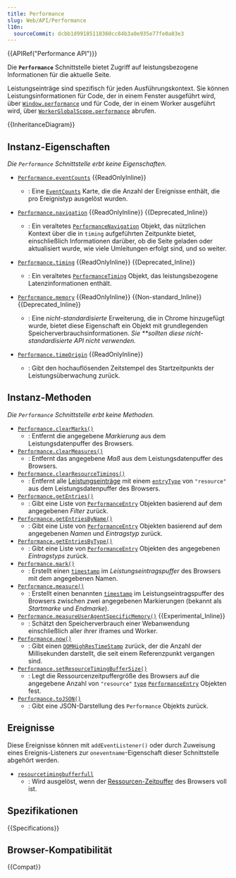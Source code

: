 ```yaml
---
title: Performance
slug: Web/API/Performance
l10n:
  sourceCommit: dcbb1d99185118360cc84b3a0e935e77fe0a03e3
---
```


{{APIRef("Performance API")}}

Die **`Performance`** Schnittstelle bietet Zugriff auf leistungsbezogene Informationen für die aktuelle Seite.

Leistungseinträge sind spezifisch für jeden Ausführungskontext. Sie können Leistungsinformationen für Code, der in einem Fenster ausgeführt wird, über [`Window.performance`](/de/docs/Web/API/Window/performance) und für Code, der in einem Worker ausgeführt wird, über [`WorkerGlobalScope.performance`](/de/docs/Web/API/WorkerGlobalScope/performance) abrufen.

{{InheritanceDiagram}}

## Instanz-Eigenschaften

_Die `Performance` Schnittstelle erbt keine Eigenschaften._

- [`Performance.eventCounts`](/de/docs/Web/API/Performance/eventCounts) {{ReadOnlyInline}}

  - : Eine [`EventCounts`](/de/docs/Web/API/EventCounts) Karte, die die Anzahl der Ereignisse enthält, die pro Ereignistyp ausgelöst wurden.

- [`Performance.navigation`](/de/docs/Web/API/Performance/navigation) {{ReadOnlyInline}} {{Deprecated_Inline}}

  - : Ein veraltetes [`PerformanceNavigation`](/de/docs/Web/API/PerformanceNavigation) Objekt, das nützlichen Kontext über die in `timing` aufgeführten Zeitpunkte bietet, einschließlich Informationen darüber, ob die Seite geladen oder aktualisiert wurde, wie viele Umleitungen erfolgt sind, und so weiter.

- [`Performance.timing`](/de/docs/Web/API/Performance/timing) {{ReadOnlyInline}} {{Deprecated_Inline}}

  - : Ein veraltetes [`PerformanceTiming`](/de/docs/Web/API/PerformanceTiming) Objekt, das leistungsbezogene Latenzinformationen enthält.

- [`Performance.memory`](/de/docs/Web/API/Performance/memory) {{ReadOnlyInline}} {{Non-standard_Inline}} {{Deprecated_Inline}}
  - : Eine _nicht-standardisierte_ Erweiterung, die in Chrome hinzugefügt wurde, bietet diese Eigenschaft ein Objekt mit grundlegenden Speicherverbrauchsinformationen. _Sie \*\*sollten diese nicht-standardisierte API nicht verwenden._
- [`Performance.timeOrigin`](/de/docs/Web/API/Performance/timeOrigin) {{ReadOnlyInline}}
  - : Gibt den hochauflösenden Zeitstempel des Startzeitpunkts der Leistungsüberwachung zurück.

## Instanz-Methoden

_Die `Performance` Schnittstelle erbt keine Methoden._

- [`Performance.clearMarks()`](/de/docs/Web/API/Performance/clearMarks)
  - : Entfernt die angegebene _Markierung_ aus dem Leistungsdatenpuffer des Browsers.
- [`Performance.clearMeasures()`](/de/docs/Web/API/Performance/clearMeasures)
  - : Entfernt das angegebene _Maß_ aus dem Leistungsdatenpuffer des Browsers.
- [`Performance.clearResourceTimings()`](/de/docs/Web/API/Performance/clearResourceTimings)
  - : Entfernt alle [Leistungseinträge](/de/docs/Web/API/PerformanceEntry) mit einem [`entryType`](/de/docs/Web/API/PerformanceEntry/entryType) von `"resource"` aus dem Leistungsdatenpuffer des Browsers.
- [`Performance.getEntries()`](/de/docs/Web/API/Performance/getEntries)
  - : Gibt eine Liste von [`PerformanceEntry`](/de/docs/Web/API/PerformanceEntry) Objekten basierend auf dem angegebenen _Filter_ zurück.
- [`Performance.getEntriesByName()`](/de/docs/Web/API/Performance/getEntriesByName)
  - : Gibt eine Liste von [`PerformanceEntry`](/de/docs/Web/API/PerformanceEntry) Objekten basierend auf dem angegebenen _Namen_ und _Eintragstyp_ zurück.
- [`Performance.getEntriesByType()`](/de/docs/Web/API/Performance/getEntriesByType)
  - : Gibt eine Liste von [`PerformanceEntry`](/de/docs/Web/API/PerformanceEntry) Objekten des angegebenen _Eintragstyps_ zurück.
- [`Performance.mark()`](/de/docs/Web/API/Performance/mark)
  - : Erstellt einen [`timestamp`](/de/docs/Web/API/DOMHighResTimeStamp) im _Leistungseintragspuffer_ des Browsers mit dem angegebenen Namen.
- [`Performance.measure()`](/de/docs/Web/API/Performance/measure)
  - : Erstellt einen benannten [`timestamp`](/de/docs/Web/API/DOMHighResTimeStamp) im Leistungseintragspuffer des Browsers zwischen zwei angegebenen Markierungen (bekannt als _Startmarke_ und _Endmarke_).
- [`Performance.measureUserAgentSpecificMemory()`](/de/docs/Web/API/Performance/measureUserAgentSpecificMemory) {{Experimental_Inline}}
  - : Schätzt den Speicherverbrauch einer Webanwendung einschließlich aller ihrer iframes und Worker.
- [`Performance.now()`](/de/docs/Web/API/Performance/now)
  - : Gibt einen [`DOMHighResTimeStamp`](/de/docs/Web/API/DOMHighResTimeStamp) zurück, der die Anzahl der Millisekunden darstellt, die seit einem Referenzpunkt vergangen sind.
- [`Performance.setResourceTimingBufferSize()`](/de/docs/Web/API/Performance/setResourceTimingBufferSize)
  - : Legt die Ressourcenzeitpuffergröße des Browsers auf die angegebene Anzahl von `"resource"` [`type`](/de/docs/Web/API/PerformanceEntry/entryType) [`PerformanceEntry`](/de/docs/Web/API/PerformanceEntry) Objekten fest.
- [`Performance.toJSON()`](/de/docs/Web/API/Performance/toJSON)
  - : Gibt eine JSON-Darstellung des `Performance` Objekts zurück.

## Ereignisse

Diese Ereignisse können mit `addEventListener()` oder durch Zuweisung eines Ereignis-Listeners zur `oneventname`-Eigenschaft dieser Schnittstelle abgehört werden.

- [`resourcetimingbufferfull`](/de/docs/Web/API/Performance/resourcetimingbufferfull_event)
  - : Wird ausgelöst, wenn der [Ressourcen-Zeitpuffer](/de/docs/Web/API/Performance/setResourceTimingBufferSize) des Browsers voll ist.

## Spezifikationen

{{Specifications}}

## Browser-Kompatibilität

{{Compat}}
